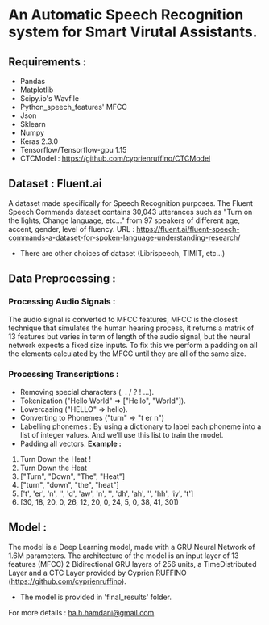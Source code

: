 # An Automatic Speech Recognition system for Smart Virutal Assistants.

## Requirements : 
- Pandas
- Matplotlib
- Scipy.io's Wavfile
- Python_speech_features' MFCC
- Json
- Sklearn
- Numpy
- Keras 2.3.0
- Tensorflow/Tensorflow-gpu 1.15
- CTCModel : https://github.com/cyprienruffino/CTCModel

## Dataset : Fluent.ai
A dataset made specifically for Speech Recognition purposes. The Fluent Speech Commands dataset contains 30,043 utterances such as "Turn on the lights, Change language, etc..." from 97 speakers of different age, accent, gender, level of fluency. 
URL : https://fluent.ai/fluent-speech-commands-a-dataset-for-spoken-language-understanding-research/
* There are other choices of dataset (Librispeech, TIMIT, etc...)

## Data Preprocessing :
### Processing Audio Signals : 
The audio signal is converted to MFCC features, MFCC is the closest technique that simulates the human hearing process, it returns a matrix of 13 features but varies in term of length of the audio signal, but the neural network expects a fixed size inputs. To fix this we perform a padding on all the elements calculated by the MFCC until they are all of the same size.
### Processing Transcriptions :
- Removing special characters (, . / ? ! ...).
- Tokenization ("Hello World" => ["Hello", "World"]).
- Lowercasing ("HELLO" => hello).
- Converting to Phonemes ("turn" => "t er n")
- Labelling phonemes : By using a dictionary to label each phoneme into a list of integer values. And we’ll use this list to train the model.
- Padding all vectors.
**Example :**
1. Turn Down the Heat !
2. Turn Down the Heat
3. ["Turn", "Down", "The", "Heat"]
4. ["turn", "down", "the", "heat"]
5. ['t', 'er', 'n', '', 'd', 'aw', 'n', '', 'dh', 'ah', '', 'hh', 'iy', 't']
6. [30, 18, 20, 0, 26, 12, 20, 0, 24, 5, 0, 38, 41, 30])

## Model :
The model is a Deep Learning model, made with a GRU Neural Network of 1.6M parameters. 
The architecture of the model is an input layer of 13 features (MFCC) 2 Bidirectional GRU layers of 256 units, a TimeDistributed Layer and a CTC Layer provided by Cyprien RUFFINO (https://github.com/cyprienruffino).
* The model is provided in 'final_results' folder.


For more details : ha.h.hamdani@gmail.com
